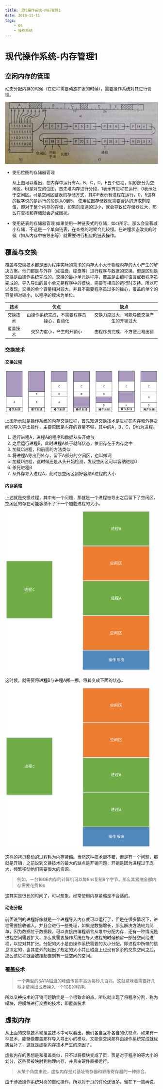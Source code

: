 ```yaml
---
title: 现代操作系统-内存管理1
date: 2018-11-11
tags:
	- OS
	- 操作系统
---
```

# 现代操作系统-内存管理1

## 空闲内存的管理

动态分配内存的时候（在进程需要动态扩张的时候），需要操作系统对其进行管理。

![](现代操作系统-内存管理1/内存存储管理1.jpg)

- 使用位图的存储器管理

  从上图可以看出，在内存中运行有A，B，C，D，E五个进程，阴影部分为空闲区。b)是对应的位图，首先堆内存进行分段，1表示有进程在运行，0表示处于空闲区。c)是空闲区链表的存储方式，其中P表示有进程在运行，0，5这样的数字说的是运行的段是从0到5。
  使用位图存储器就需要合适的选取刻度值，即对于整个内存的存储，如果刻度选的过小，就会导致位存储器过大，那么在查找和存储就会造成困扰。

- 使用链表的存储器管理
  如果使用一种链表式的存储，如c)所示，那么会显著减小存储，不这是一个单向链表，在查找的时候会比较慢。在进程状态改变的时候（如从内存中被导出等）就需要进行相应的链表操作。

## 覆盖与交换

覆盖与交换技术都是因为程序实际的需求的内存大小大于物理内存的大小产生的解决方案。他们都是与外存（如磁盘、硬盘等）进行程序与数据的交换。但是区别是交换是由操作系统完成的，交换的最小单元是程序，覆盖是由编程语言或者程序员完成的，导入导出的最小单元是程序中的模块，需要有相应的运行时支持。所以可以发现，交换的单个容量相对较大，并且不需要程序员过多的操心，覆盖的单个的容量相对较小，以程序的模块为单位。

|   技术   |                   优点                   |                   缺点                   |
| :------: | :--------------------------------------: | :--------------------------------------: |
| 交换技术 | 由操作系统完成，不需要程序员操心，自动化 | 交换力度过大，可能导致交换产生的开销过大 |
| 覆盖技术 |         交换力度小，产生的开销小         |       由程序员完成，不方便且易出错       |

### 交换技术

#### 交换过程

![](现代操作系统-内存管理1/操作系统内存交换技术.png)

上图所示就是操作系统的内存交换过程，首先知道交换技术是进程在内存和外存之间的导入导出操作，主要原因是内存的容量不够，其中的A，B，C，D均为进程。

1. 运行进程A，进程A的程序和数据从头开始放
2. 之后运行进程B，此时进程A处于就绪状态，依旧存在于内存之中
3. 加载C进程，和前面的方法类似
4. 将进程A导出到外存，留下A部分的空闲区，也叫做洞
5. 加载D进程，这时候还是从头开始检测，发现空闲区可以容纳进程D
6. 杀死进程B
7. 从外存导入进程A，此时是空闲区刚好容纳A进程的大小

#### 内存紧缩

上述就是交换过程，其中有一个问题，那就是一个进程被导出之后留下了空闲区，空闲区的存在可能容纳不了下一个加载进程的大小。

![](现代操作系统-内存管理1/操作系统内存紧缩.png)

这时候，就需要将进程B与进程A挪一挪，将其变成下面的状态。

![](现代操作系统-内存管理1/操作系统内存紧缩2.png)

这样的拷贝移动的过程称为内存紧缩。当然这种技术很不错，但是有一个问题，那就是开销，之前说到交换技术的最大的缺点是开销问题，开销是因为进程过于庞大，频繁移动他们需要很大的资源。

> 例如，一台16GB内存的计算机可以每8ns复制8个字节，那么其紧缩全部内存需要花费16s

这其实是很长的时间了，可以想象，经常使用内存紧缩是不合适的。

#### 动态分配

前面说到的进程好像就是一个进程导入内存就可以运行了，但是在很多情况下，进程需要接收输入，并且会进行一些处理，如果是数据增长，那么解决方法较为简单，因为数据位于数据段，可以直接由编程语言从堆中分配内存，还有一种情况是进程空间需要扩大，那么就需要操作系统在导入进程的时候预留一部分空间给进程，以应对其扩张。分配的大小是由操作系统需要的大小分配，即进程中所带的信息决定的，当其意外的超出了规定的大小并且磁盘上也没有多余的交换空间之后，那么该进程就会被挂起直到有一些空闲的空间。

### 覆盖技术

> 一个典型的SATA磁盘的峰值传输率高达每秒几百兆，这就意味着需要好几秒才能换出或者换入一个1GB的程序。

所以交换技术的开销问题确实是一个很致命的点。所以就出现了将程序分割，称为模块，将模块进行交换的技术，即覆盖技术

## 虚拟内存

从上面的交换技术和覆盖技术中可以看出，他们各自互补各自的优缺点。如果有一种技术，能够像覆盖那样导入导出小的模块，又能像交换那样由操作系统完成就优势互补了，这就是虚拟内存技术产生的原因了。

虚拟内存的思想是和覆盖类似，只不过将模块变成了页，页是对于程序的等大小的划分，这些页被映射到物理内存，并且由硬件直接运行。

> 从某个角度来说，虚拟内存是对基址寄存器和界限寄存器的一种综合。

由于涉及操作系统对页的自动操作，所以对于页的讨论还很多，留在下一篇再说。